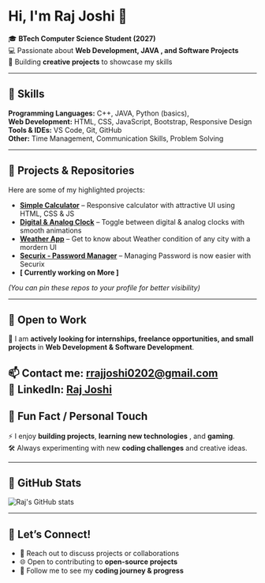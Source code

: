 # Hi, I'm Raj Joshi 👋

🎓 **BTech Computer Science Student (2027)**  
💻 Passionate about **Web Development, JAVA , and Software Projects**    
🚀 Building **creative projects** to showcase my skills  

---

## 🔹 Skills

**Programming Languages:** C++, JAVA, Python (basics),   
**Web Development:** HTML, CSS, JavaScript, Bootstrap, Responsive Design  
**Tools & IDEs:** VS Code, Git, GitHub  
**Other:** Time Management, Communication Skills, Problem Solving  

---

## 🔹 Projects & Repositories

Here are some of my highlighted projects:

- **[Simple Calculator](https://github.com/raj-joshi02/Calculator)** – Responsive calculator with attractive UI using HTML, CSS & JS  
- **[Digital & Analog Clock](https://github.com/raj-joshi02/digital-clock)** – Toggle between digital & analog clocks with smooth animations 
- **[Weather App](https://github.com/raj-joshi02/WeatherApp)** – Get to know about Weather condition of any city with a mordern UI 
- **[Securix - Password Manager](https://github.com/raj-joshi02/Securix)** – Managing Password is now easier with Securix 
- **[ Currently working on More ]** 

*(You can pin these repos to your profile for better visibility)*

---

## 🔹 Open to Work

💼 I am **actively looking for internships, freelance opportunities, and small projects** in **Web Development & Software Development**.  

📫 **Contact me:** rrajjoshi0202@gmail.com  
🔗 **LinkedIn:** [Raj Joshi](https://www.linkedin.com/in/raj-joshi02)
---

## 🔹 Fun Fact / Personal Touch

⚡ I enjoy **building projects**, **learning new technologies** , and **gaming**.  
🛠 Always experimenting with new **coding challenges** and creative ideas.  

---

## 🔹 GitHub Stats

![Raj's GitHub stats](https://github-readme-stats.vercel.app/api?username=raj-joshi02&show_icons=true&theme=radical)  

---

## 🔹 Let’s Connect!

- 💬 Reach out to discuss projects or collaborations  
- 🌐 Open to contributing to **open-source projects**  
- 🤝 Follow me to see my **coding journey & progress**

